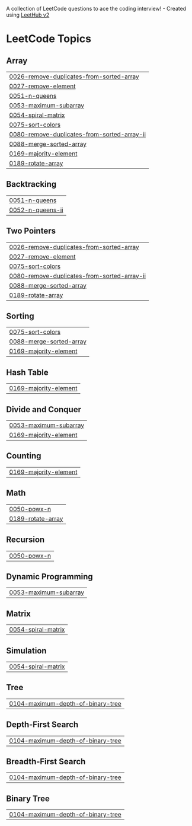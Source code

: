 A collection of LeetCode questions to ace the coding interview! - Created using [LeetHub v2](https://github.com/arunbhardwaj/LeetHub-2.0)
<!---LeetCode Topics Start-->
# LeetCode Topics
## Array
|  |
| ------- |
| [0026-remove-duplicates-from-sorted-array](https://github.com/akhil11sharma/Leetcode/tree/master/0026-remove-duplicates-from-sorted-array) |
| [0027-remove-element](https://github.com/akhil11sharma/Leetcode/tree/master/0027-remove-element) |
| [0051-n-queens](https://github.com/akhil11sharma/Leetcode/tree/master/0051-n-queens) |
| [0053-maximum-subarray](https://github.com/akhil11sharma/Leetcode/tree/master/0053-maximum-subarray) |
| [0054-spiral-matrix](https://github.com/akhil11sharma/Leetcode/tree/master/0054-spiral-matrix) |
| [0075-sort-colors](https://github.com/akhil11sharma/Leetcode/tree/master/0075-sort-colors) |
| [0080-remove-duplicates-from-sorted-array-ii](https://github.com/akhil11sharma/Leetcode/tree/master/0080-remove-duplicates-from-sorted-array-ii) |
| [0088-merge-sorted-array](https://github.com/akhil11sharma/Leetcode/tree/master/0088-merge-sorted-array) |
| [0169-majority-element](https://github.com/akhil11sharma/Leetcode/tree/master/0169-majority-element) |
| [0189-rotate-array](https://github.com/akhil11sharma/Leetcode/tree/master/0189-rotate-array) |
## Backtracking
|  |
| ------- |
| [0051-n-queens](https://github.com/akhil11sharma/Leetcode/tree/master/0051-n-queens) |
| [0052-n-queens-ii](https://github.com/akhil11sharma/Leetcode/tree/master/0052-n-queens-ii) |
## Two Pointers
|  |
| ------- |
| [0026-remove-duplicates-from-sorted-array](https://github.com/akhil11sharma/Leetcode/tree/master/0026-remove-duplicates-from-sorted-array) |
| [0027-remove-element](https://github.com/akhil11sharma/Leetcode/tree/master/0027-remove-element) |
| [0075-sort-colors](https://github.com/akhil11sharma/Leetcode/tree/master/0075-sort-colors) |
| [0080-remove-duplicates-from-sorted-array-ii](https://github.com/akhil11sharma/Leetcode/tree/master/0080-remove-duplicates-from-sorted-array-ii) |
| [0088-merge-sorted-array](https://github.com/akhil11sharma/Leetcode/tree/master/0088-merge-sorted-array) |
| [0189-rotate-array](https://github.com/akhil11sharma/Leetcode/tree/master/0189-rotate-array) |
## Sorting
|  |
| ------- |
| [0075-sort-colors](https://github.com/akhil11sharma/Leetcode/tree/master/0075-sort-colors) |
| [0088-merge-sorted-array](https://github.com/akhil11sharma/Leetcode/tree/master/0088-merge-sorted-array) |
| [0169-majority-element](https://github.com/akhil11sharma/Leetcode/tree/master/0169-majority-element) |
## Hash Table
|  |
| ------- |
| [0169-majority-element](https://github.com/akhil11sharma/Leetcode/tree/master/0169-majority-element) |
## Divide and Conquer
|  |
| ------- |
| [0053-maximum-subarray](https://github.com/akhil11sharma/Leetcode/tree/master/0053-maximum-subarray) |
| [0169-majority-element](https://github.com/akhil11sharma/Leetcode/tree/master/0169-majority-element) |
## Counting
|  |
| ------- |
| [0169-majority-element](https://github.com/akhil11sharma/Leetcode/tree/master/0169-majority-element) |
## Math
|  |
| ------- |
| [0050-powx-n](https://github.com/akhil11sharma/Leetcode/tree/master/0050-powx-n) |
| [0189-rotate-array](https://github.com/akhil11sharma/Leetcode/tree/master/0189-rotate-array) |
## Recursion
|  |
| ------- |
| [0050-powx-n](https://github.com/akhil11sharma/Leetcode/tree/master/0050-powx-n) |
## Dynamic Programming
|  |
| ------- |
| [0053-maximum-subarray](https://github.com/akhil11sharma/Leetcode/tree/master/0053-maximum-subarray) |
## Matrix
|  |
| ------- |
| [0054-spiral-matrix](https://github.com/akhil11sharma/Leetcode/tree/master/0054-spiral-matrix) |
## Simulation
|  |
| ------- |
| [0054-spiral-matrix](https://github.com/akhil11sharma/Leetcode/tree/master/0054-spiral-matrix) |
## Tree
|  |
| ------- |
| [0104-maximum-depth-of-binary-tree](https://github.com/akhil11sharma/Leetcode/tree/master/0104-maximum-depth-of-binary-tree) |
## Depth-First Search
|  |
| ------- |
| [0104-maximum-depth-of-binary-tree](https://github.com/akhil11sharma/Leetcode/tree/master/0104-maximum-depth-of-binary-tree) |
## Breadth-First Search
|  |
| ------- |
| [0104-maximum-depth-of-binary-tree](https://github.com/akhil11sharma/Leetcode/tree/master/0104-maximum-depth-of-binary-tree) |
## Binary Tree
|  |
| ------- |
| [0104-maximum-depth-of-binary-tree](https://github.com/akhil11sharma/Leetcode/tree/master/0104-maximum-depth-of-binary-tree) |
<!---LeetCode Topics End-->
